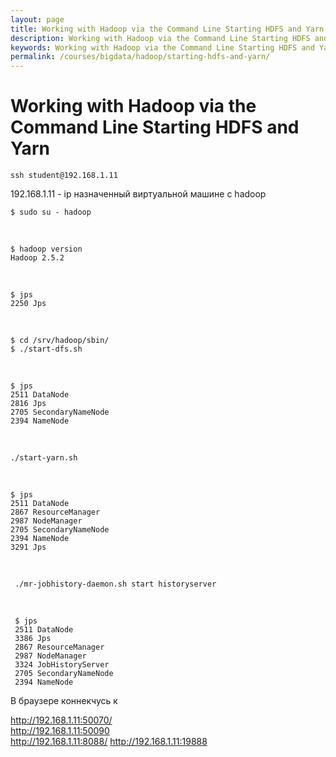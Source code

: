 ```yaml
---
layout: page
title: Working with Hadoop via the Command Line Starting HDFS and Yarn
description: Working with Hadoop via the Command Line Starting HDFS and Yarn
keywords: Working with Hadoop via the Command Line Starting HDFS and Yarn
permalink: /courses/bigdata/hadoop/starting-hdfs-and-yarn/
---
```


# Working with Hadoop via the Command Line Starting HDFS and Yarn

    ssh student@192.168.1.11

192.168.1.11 - ip назначенный виртуальной машине с hadoop

    $ sudo su - hadoop

<br/>

    $ hadoop version
    Hadoop 2.5.2

<br/>

    $ jps
    2250 Jps

<br/>

    $ cd /srv/hadoop/sbin/
    $ ./start-dfs.sh

<br/>

    $ jps
    2511 DataNode
    2816 Jps
    2705 SecondaryNameNode
    2394 NameNode

<br/>

    ./start-yarn.sh

<br/>

    $ jps
    2511 DataNode
    2867 ResourceManager
    2987 NodeManager
    2705 SecondaryNameNode
    2394 NameNode
    3291 Jps

<br/>

     ./mr-jobhistory-daemon.sh start historyserver

<br/>

     $ jps
     2511 DataNode
     3386 Jps
     2867 ResourceManager
     2987 NodeManager
     3324 JobHistoryServer
     2705 SecondaryNameNode
     2394 NameNode

В браузере коннекчусь к

http://192.168.1.11:50070/  
http://192.168.1.11:50090  
http://192.168.1.11:8088/
http://192.168.1.11:19888

